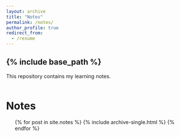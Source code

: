 ```yaml
---
layout: archive
title: "Notes"
permalink: /notes/
author_profile: true
redirect_from:
  - /resume
---
```

{% include base_path %}
---
This repository contains my learning notes.
<br/><br/>

Notes
======
  <ul>{% for post in site.notes %}
    {% include archive-single.html %}
  {% endfor %}</ul>
  

<!-- Teaching
======
  <ul>{% for post in site.teaching %}
    {% include archive-single.html %}
  {% endfor %}</ul> -->
 

